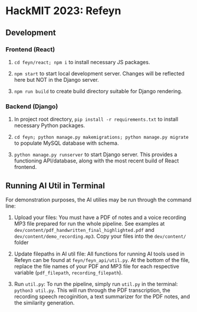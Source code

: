 # HackMIT 2023: Refeyn

## Development

### Frontend (React)

1. `cd feyn/react; npm i` to install necessary JS packages.

2. `npm start` to start local development server. Changes will be reflected here but NOT in the Django server.

3. `npm run build` to create build directory suitable for Django rendering.

### Backend (Django)

1. In project root directory, `pip install -r requirements.txt` to install necessary Python packages.

2. `cd feyn; python manage.py makemigrations; python manage.py migrate` to populate MySQL database with schema.

3. `python manage.py runserver` to start Django server. This provides a functioning API/database, along with the most recent build of React frontend.

## Running AI Util in Terminal

For demonstration purposes, the AI utilies may be run through the command line:

1. Upload your files: You must have a PDF of notes and a voice recording MP3 file prepared for run the whole pipeline. See examples at `dev/content/pdf_handwritten_final_highlighted.pdf` and `dev/content/demo_recording.mp3`. Copy your files into the `dev/content/` folder

2. Update filepaths in AI util file: All functions for running AI tools used in Refeyn can be found at `feyn/feyn_api/util.py`. At the bottom of the file, replace the file names of your PDF and MP3 file for each respective variable (`pdf_filepath`, `recording_filepath`).

3. Run `util.py`: To run the pipeline, simply run `util.py` in the terminal: `python3 util.py`. This will run through the PDF transcription, the recording speech recoginition, a text summarizer for the PDF notes, and the similarity generation.